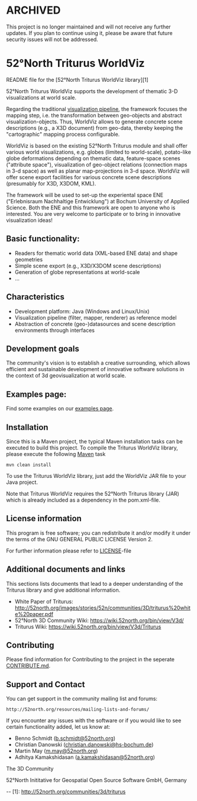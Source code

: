 # ARCHIVED

This project is no longer maintained and will not receive any further updates. If you plan to continue using it, please be aware that future security issues will not be addressed.

# 52°North Triturus WorldViz
README file for the [52°North Triturus WorldViz library][1]

52°North Triturus WorldViz supports the development of thematic 3-D visualizations at world scale.

Regarding the traditional [visualization pipeline](http://infovis-wiki.net/index.php/Visualization_Pipeline), the framework focuses the 
mapping step, i.e. the transformation between geo-objects and abstract 
visualization-objects. Thus, WorldViz allows to generate concrete scene descriptions
(e.g., a X3D document) from geo-data, thereby keeping the "cartographic" mapping process 
configurable. 

WorldViz is based on the existing 52°North Triturus module and shall offer various 
world visualizations, e.g. globes (limited to world-scale), potato-like globe 
deformations depending on thematic data, feature-space scenes ("attribute space"), 
visualization of geo-object relations (connection maps in 3-d space) as well as planar 
map-projections in 3-d space. WorldViz will offer scene export facilities for various
concrete scene descriptions (presumably for X3D, X3DOM, KML). 

The framework will be used to set-up the experiental space ENE ("Erlebnisraum
Nachhaltige Entwicklung") at Bochum University of Applied Science. Both the ENE and
this framework are open to anyone who is interested. You are very welcome to participate
or to bring in innovative visualization ideas! 

## Basic functionality:
* Readers for thematic world data (XML-based ENE data) and shape geometries
* Simple scene export (e.g., X3D/X3DOM scene descriptions)
* Generation of globe representations at world-scale
* ... 

## Characteristics
* Development platform: Java (Windows and Linux/Unix)
* Visualization pipeline (filter, mapper, renderer) as reference model
* Abstraction of concrete (geo-)datasources and scene description environments through interfaces

## Development goals
The community's vision is to establish a creative surrounding, which allows efficient and sustainable 
development of innovative software solutions in the context of 3d geovisualization at world scale.

## Examples page:
Find some examples on our [examples page](http://52north.github.io/worldviz/).

## Installation
Since this is a Maven project, the typical Maven installation tasks can be executed to build this project.
To compile the Triturus WorldViz library, please execute the following [Maven](http://maven.apache.org/) task 

`mvn clean install`


To use the Triturus WorldViz library, just add the WorldViz JAR file to your Java project.

Note that Triturus WorldViz requires the 52°North Triturus library (JAR) which is already included as a dependency in the pom.xml-file.

## License information
This program is free software; you can redistribute it and/or modify it under the terms of the 
GNU GENERAL PUBLIC LICENSE Version 2.

For further information please refer to [LICENSE](LICENSE)-file

## Additional documents and links
This sections lists documents that lead to a deeper understanding of the Triturus library and give 
additional information.

* White Paper of Triturus: http://52north.org/images/stories/52n/communities/3D/triturus%20white%20paper.pdf 
* 52°North 3D Community Wiki: https://wiki.52north.org/bin/view/V3d/ 
* Triturus Wiki: https://wiki.52north.org/bin/view/V3d/Triturus 

## Contributing
Please find information for Contributing to the project in the seperate [CONTRIBUTE.md](CONTRIBUTE.md).

## Support and Contact
You can get support in the community mailing list and forums:

    http://52north.org/resources/mailing-lists-and-forums/

If you encounter any issues with the software or if you would like to see
certain functionality added, let us know at:

 - Benno Schmidt (b.schmidt@52north.org)
 - Christian Danowski (christian.danowski@hs-bochum.de)
 - Martin May (m.may@52north.org)
 - Adhitya Kamakshidasan (a.kamakshidasan@52north.org)

The 3D Community

52°North Inititative for Geospatial Open Source Software GmbH, Germany

--
[1]: http://52north.org/communities/3d/triturus
